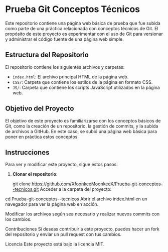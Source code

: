 # Prueba Git Conceptos Técnicos

Este repositorio contiene una página web básica de prueba que fue subida como parte de una práctica relacionada con conceptos técnicos de Git. El propósito de este proyecto es experimentar con el uso de Git para versionar y administrar el código fuente de una página web simple.

## Estructura del Repositorio

El repositorio contiene los siguientes archivos y carpetas:

- `index.html`: El archivo principal HTML de la página web.
- `CSS/`: Carpeta que contiene los estilos de la página en formato CSS.
- `JS/`: Carpeta que contiene los scripts JavaScript utilizados en la página web.

## Objetivo del Proyecto

El objetivo de este proyecto es familiarizarse con los conceptos básicos de Git, como la creación de un repositorio, la gestión de commits, y la subida de archivos a GitHub. En este caso, se subió una página web básica para poner en práctica estos conceptos.

## Instrucciones

Para ver y modificar este proyecto, sigue estos pasos:

1. **Clonar el repositorio**:

   git clone https://github.com/XfoonkeeMoonkeeX/Prueba-git-conceptos--tecnicos.git
Acceder a la carpeta del proyecto:

cd Prueba-git-conceptos--tecnicos
Abrir el archivo index.html en un navegador para ver la página web en acción.

Modificar los archivos según sea necesario y realizar nuevos commits con los cambios.

Contribuciones
Si deseas contribuir a este proyecto, puedes hacer un fork del repositorio y enviar un pull request con tus cambios.

Licencia
Este proyecto está bajo la licencia MIT.





